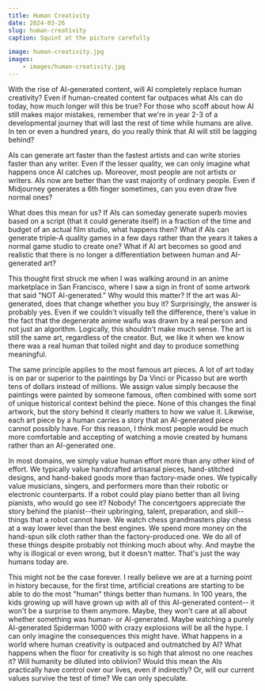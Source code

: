 ```yaml
---
title: Human Creativity
date: 2024-03-26
slug: human-creativity
caption: Squint at the picture carefully

image: human-creativity.jpg
images:
    - images/human-creativity.jpg
---
```


With the rise of AI-generated content, will AI completely replace human creativity? Even if human-created content far outpaces what AIs can do today, how much longer will this be true? For those who scoff about how AI still makes major mistakes, remember that we're in year 2-3 of a developmental journey that will last the rest of time while humans are alive. In ten or even a hundred years, do you really think that AI will still be lagging behind?

AIs can generate art faster than the fastest artists and can write stories faster than any writer. Even if the lesser quality, we can only imagine what happens once AI catches up. Moreover, most people are not artists or writers. AIs now are better than the vast majority of ordinary people. Even if Midjourney generates a 6th finger sometimes, can you even draw five normal ones?

What does this mean for us? If AIs can someday generate superb movies based on a script (that it could generate itself) in a fraction of the time and budget of an actual film studio, what happens then? What if AIs can generate triple-A quality games in a few days rather than the years it takes a normal game studio to create one? What if AI art becomes so good and realistic that there is no longer a differentiation between human and AI-generated art?

This thought first struck me when I was walking around in an anime marketplace in San Francisco, where I saw a sign in front of some artwork that said "NOT AI-generated." Why would this matter? If the art was AI-generated, does that change whether you buy it? Surprisingly, the answer is probably yes. Even if we couldn't visually tell the difference, there's value in the fact that the degenerate anime waifu was drawn by a real person and not just an algorithm. Logically, this shouldn't make much sense. The art is still the same art, regardless of the creator. But, we like it when we know there was a real human that toiled night and day to produce something meaningful.

The same principle applies to the most famous art pieces. A lot of art today is on par or superior to the paintings by Da Vinci or Picasso but are worth tens of dollars instead of millions. We assign value simply because the paintings were painted by someone famous, often combined with some sort of unique historical context behind the piece. None of this changes the final artwork, but the story behind it clearly matters to how we value it. Likewise, each art piece by a human carries a story that an AI-generated piece cannot possibly have. For this reason, I think most people would be much more comfortable and accepting of watching a movie created by humans rather than an AI-generated one. 

In most domains, we simply value human effort more than any other kind of effort. We typically value handcrafted artisanal pieces, hand-stitched designs, and hand-baked goods more than factory-made ones. We typically value musicians, singers, and performers more than their robotic or electronic counterparts. If a robot could play piano better than all living pianists, who would go see it? Nobody! The concertgoers appreciate the story behind the pianist--their upbringing, talent, preparation, and skill--things that a robot cannot have. We watch chess grandmasters play chess at a way lower level than the best engines. We spend more money on the hand-spun silk cloth rather than the factory-produced one. We do all of these things despite probably not thinking much about why. And maybe the why is illogical or even wrong, but it doesn't matter. That's just the way humans today are. 

This might not be the case forever. I really believe we are at a turning point in history because, for the first time, artificial creations are starting to be able to do the most "human" things better than humans. In 100 years, the kids growing up will have grown up with all of this AI-generated content-- it won't be a surprise to them anymore. Maybe, they won't care at all about whether something was human- or AI-generated. Maybe watching a purely AI-generated Spiderman 1000 with crazy explosions will be all the hype. I can only imagine the consequences this might have. What happens in a world where human creativity is outpaced and outmatched by AI? What happens when the floor for creativity is so high that almost no one reaches it? Will humanity be diluted into oblivion? Would this mean the AIs practically have control over our lives, even if indirectly? Or, will our current values survive the test of time? We can only speculate. 